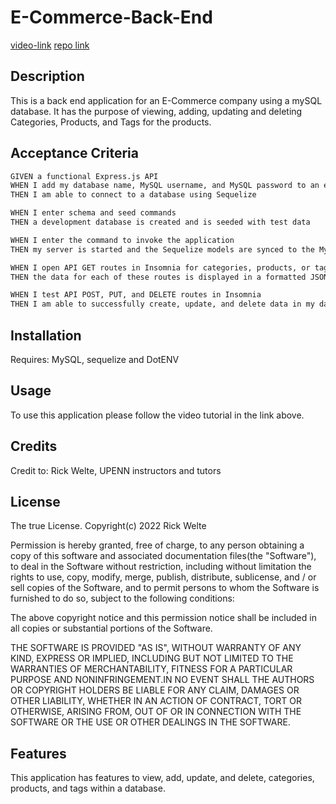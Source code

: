 # E-Commerce-Back-End
[video-link](https://drive.google.com/file/d/14D6c4Ggya94eY4_BrAzSyGy5RPsRd6UX/view?usp=sharing)
[repo link](https://github.com/rktvpr/E-Commerce-Back-End)

## Description
This is a back end application for an E-Commerce company using a mySQL database.
It has the purpose of viewing, adding, updating and deleting Categories, Products, and Tags for the products.

## Acceptance Criteria

```md
GIVEN a functional Express.js API
WHEN I add my database name, MySQL username, and MySQL password to an environment variable file
THEN I am able to connect to a database using Sequelize

WHEN I enter schema and seed commands
THEN a development database is created and is seeded with test data

WHEN I enter the command to invoke the application
THEN my server is started and the Sequelize models are synced to the MySQL database

WHEN I open API GET routes in Insomnia for categories, products, or tags
THEN the data for each of these routes is displayed in a formatted JSON

WHEN I test API POST, PUT, and DELETE routes in Insomnia
THEN I am able to successfully create, update, and delete data in my database
```

## Installation
Requires: MySQL, sequelize and DotENV

## Usage
To use this application please follow the video tutorial in the link above.

## Credits
Credit to: Rick Welte, UPENN instructors and tutors

## License
The true License. Copyright(c) 2022 Rick Welte

Permission is hereby granted, free of charge, to any person obtaining a copy of this software and associated documentation files(the "Software"), to deal in the Software without restriction, including without limitation the rights to use, copy, modify, merge, publish, distribute, sublicense, and / or sell copies of the Software, and to permit persons to whom the Software is furnished to do so, subject to the following conditions:

The above copyright notice and this permission notice shall be included in all copies or substantial portions of the Software.

THE SOFTWARE IS PROVIDED "AS IS", WITHOUT WARRANTY OF ANY KIND, EXPRESS OR IMPLIED, INCLUDING BUT NOT LIMITED TO THE WARRANTIES OF MERCHANTABILITY, FITNESS FOR A PARTICULAR PURPOSE AND NONINFRINGEMENT.IN NO EVENT SHALL THE AUTHORS OR COPYRIGHT HOLDERS BE LIABLE FOR ANY CLAIM, DAMAGES OR OTHER LIABILITY, WHETHER IN AN ACTION OF CONTRACT, TORT OR OTHERWISE, ARISING FROM, OUT OF OR IN CONNECTION WITH THE SOFTWARE OR THE USE OR OTHER DEALINGS IN THE SOFTWARE.

## Features
This application has features to view, add, update, and delete, categories, products, and tags within a database.
